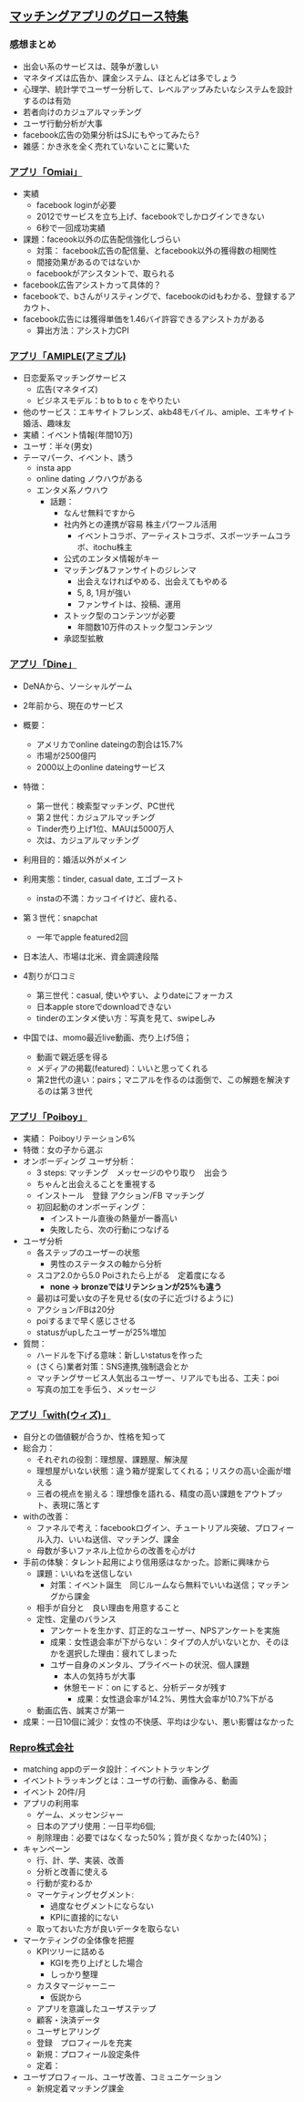 ## [マッチングアプリのグロース特集](https://repro.connpass.com/event/62019)

### 感想まとめ

- 出会い系のサービスは、競争が激しい
- マネタイズは広告か、課金システム、ほとんどは多でしょう
- 心理学、統計学でユーザー分析して、レベルアップみたいなシステムを設計するのは有効
- 若者向けのカジュアルマッチング
- ユーザ行動分析が大事
- facebook広告の効果分析はSJにもやってみたら?
- 雑感：かき氷を全く売れていないことに驚いた
### [アプリ「Omiai」](http://fb.omiai-jp.com/)
- 実績
  - facebook loginが必要
  - 2012でサービスを立ち上げ、facebookでしかログインできない
  - 6秒で一回成功実績
- 課題：faceook以外の広告配信強化しづらい
  - 対策： facebook広告の配信量、とfacebook以外の獲得数の相関性
  - 間接効果があるのではないか
  - facebookがアシスタントで、取られる
- facebook広告アシストカって具体的？
- facebookで、bさんがリスティングで、facebookのidもわかる、登録するアカウト、
- facebook広告には獲得単価を1.46バイ許容できるアシストカがある
  - 算出方法：アシスト力CPI

### [アプリ「AMIPLE(アミプル)](https://www.amiple.com)

- 日恋愛系マッチングサービス
  - 広告(マネタイズ)
  - ビジネスモデル：b to b to c をやりたい
- 他のサービス：エキサイトフレンズ、akb48モバイル、amiple、エキサイト婚活、趣味友
- 実績：イベント情報(年間10万)
- ユーザ：半々(男女)
- テーマパーク、イベント、誘う
  - insta app
  - online dating ノウハウがある
  - エンタメ系ノウハウ
    - 話題：
      - なんせ無料ですから
      - 社内外との連携が容易 株主パワーフル活用
        - イベントコラボ、アーティストコラボ、スポーツチームコラボ、itochu株主
      - 公式のエンタメ情報がキー
      - マッチング&ファンサイトのジレンマ
        - 出会えなければやめる、出会えてもやめる
        - 5, 8, 1月が強い
        - ファンサイトは、投稿、運用
      - ストック型のコンテンツが必要
        - 年間数10万件のストック型コンテンツ
      - 承認型拡散

### [アプリ「Dine」](http://dinewith.co/)

- DeNAから、ソーシャルゲーム
 - 2年前から、現在のサービス

- 概要：
  - アメリカでonline dateingの割合は15.7%
  - 市場が2500億円
  - 2000以上のonline dateingサービス
- 特徴：
  - 第一世代：検索型マッチング、PC世代
  - 第２世代：カジュアルマッチング
  - Tinder売り上げ1位、MAUは5000万人
  - 次は、カジュアルマッチング
- 利用目的：婚活以外がメイン
- 利用実態：tinder, casual date, エゴブースト
  - instaの不満：カッコイイけど、疲れる、
- 第３世代：snapchat
  - 一年でapple featured2回
- 日本法人、市場は北米、資金調達段階
- 4割りが口コミ
  - 第三世代：casual, 使いやすい、よりdateにフォーカス
  - 日本apple storeでdownloadできない
  - tinderのエンタメ使い方：写真を見て、swipeしみ
- 中国では、momo最近live動画、売り上げ5倍；
  - 動画で親近感を得る
  - メディアの掲載(featured)：いいと思ってくれる
  - 第2世代の違い：pairs；マニアルを作るのは面倒で、この解題を解決するのは第３世代

### [アプリ「Poiboy」](https://poiboy.jp/)

- 実績： Poiboyリテーション6%
- 特徴：女の子から選ぶ
- オンボーディング ユーザ分析：
  - 3 steps: マッチング　メッセージのやり取り　出会う
  - ちゃんと出会えることを重視する
  - インストール　登録 アクション/FB マッチング
  - 初回起動のオンボーディング：
    - インストール直後の熱量が一番高い
    - 失敗したら、次の行動につなげる
- ユーザ分析
  - 各ステップのユーザーの状態
    - 男性のステータスの軸から分析
  - スコア2.0から5.0 Poiされたら上がる　定着度になる
    - **none → bronzeではリテンションが25%も違う**
  - 最初は可愛い女の子を見せる(女の子に近づけるように)
  - アクション/FBは20分
  - poiするまで早く感じさせる
  - statusがupしたユーザーが25%増加
- 質問：
  - ハードルを下げる意味：新しいstatusを作った
  - (さくら)業者対策：SNS連携,強制退会とか
  - マッチングサービス人気出るユーザー、リアルでも出る、工夫：poi
  - 写真の加工を手伝う、メッセージ

### [アプリ「with(ウィズ)」](https://with.is/welcome)

- 自分との価値観が合うか、性格を知って
- 総合力：
  - それぞれの役割：理想屋、課題屋、解決屋
  - 理想屋がいない状態：違う箱が提案してくれる；リスクの高い企画が増える
  - 三者の視点を揃える：理想像を語れる、精度の高い課題をアウトプット、表現に落とす
- withの改善：
  - ファネルで考え：facebookログイン、チュートリアル突破、プロフィール入力、いいね送信、マッチング、課金
  - 母数が多いファネル上位からの改善を心がけ
- 手前の体験：タレント起用により信用感はなかった。診断に興味から
  - 課題：いいねを送信しない
    - 対策：イベント誕生　同じルームなら無料でいいね送信；マッチングから課金
  - 相手が自分と　良い理由を用意すること
  - 定性、定量のバランス
    - アンケートを生かす、訂正的なユーザー、NPSアンケートを実施
    - 成果：女性退会率が下がらない：タイプの人がいないとか、そのほかを選択した理由：疲れてしまった
    - ユザー自身のメンタル、プライベートの状況、個人課題
      - 本人の気持ちが大事
      - 休憩モード：on にすると、分析データが残す
        - 成果：女性退会率が14.2%、男性大会率が10.7%下がる
  - 動画広告、誠実さが第一
- 成果：一日10個に減少：女性の不快感、平均は少ない、悪い影響はなかった

### [Repro株式会社](https://repro.io/jp/)

- matching appのデータ設計：イベントトラッキング
- イベントトラッキングとは：ユーザの行動、画像みる、動画
- イベント 20件/月
- アプリの利用率
  - ゲーム、メッセンジャー
  - 日本のアプリ使用：一日平均6個;
  - 削除理由：必要ではなくなった50%；質が良くなかった(40%)；
- キャンペーン
  - 行、計、学、実装、改善
  - 分析と改善に使える
  - 行動が変わるか
  - マーケティングセグメント:
    - 過度なセグメントにならない
    - KPIに直接的にない
  - 取っておいた方が良いデータを取らない
- マーケティングの全体像を把握
  - KPIツリーに詰める
    - KGIを売り上げとした場合
    - しっかり整理
  - カスタマージャーニー
    - 仮説から
  - アプリを意識したユーザステップ
  - 顧客・決済データ
  - ユーザヒアリング
  - 登録　プロフィールを充実
  - 新規：プロフィール設定条件
  - 定着：
 - ユーザプロフィール、ユーザ改善、コミュニケーション
     - 新規定着マッチング課金
